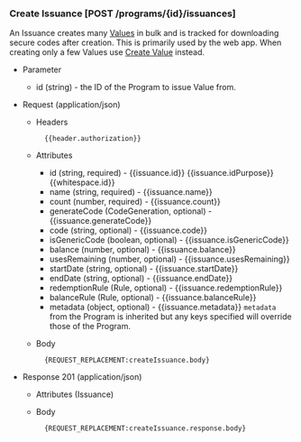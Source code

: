 ### Create Issuance [POST /programs/{id}/issuances]
An Issuance creates many [Values](#reference/0/values) in bulk and is tracked for downloading secure codes after creation.  This is primarily used by the web app.  When creating only a few Values use [Create Value](#reference/0/values/create-a-value) instead.

+ Parameter
    + id (string) - the ID of the Program to issue Value from.

+ Request (application/json)
    + Headers
    
            {{header.authorization}}

    + Attributes
        + id (string, required) - {{issuance.id}}  {{issuance.idPurpose}} {{whitespace.id}}
        + name (string, required) - {{issuance.name}}
        + count (number, required) - {{issuance.count}}
        + generateCode (CodeGeneration, optional) - {{issuance.generateCode}}
        + code (string, optional) - {{issuance.code}}
        + isGenericCode (boolean, optional) - {{issuance.isGenericCode}}
        + balance (number, optional) - {{issuance.balance}}
        + usesRemaining (number, optional) - {{issuance.usesRemaining}}  
        + startDate (string, optional) - {{issuance.startDate}}
        + endDate (string, optional) - {{issuance.endDate}}
        + redemptionRule (Rule, optional) - {{issuance.redemptionRule}}
        + balanceRule (Rule, optional) - {{issuance.balanceRule}}
        + metadata (object, optional) - {{issuance.metadata}} `metadata` from the Program is inherited but any keys specified will override those of the Program.
        
    + Body
    
            {REQUEST_REPLACEMENT:createIssuance.body}
    
+ Response 201 (application/json)
    + Attributes (Issuance)

    + Body
    
            {REQUEST_REPLACEMENT:createIssuance.response.body}

